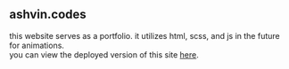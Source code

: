 ## ashvin.codes

this website serves as a portfolio. it utilizes html, scss, and js in the future for animations.  
you can view the deployed version of this site [here](ashvin.codes).
